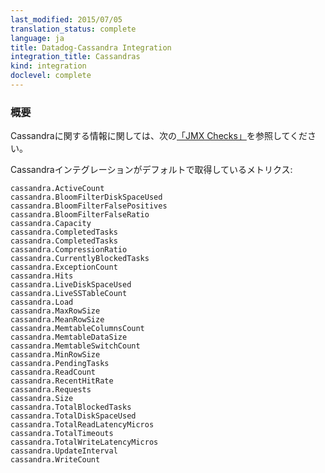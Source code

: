 ```yaml
---
last_modified: 2015/07/05
translation_status: complete
language: ja
title: Datadog-Cassandra Integration
integration_title: Cassandras
kind: integration
doclevel: complete
---
```


<!-- For information on Cassandra, please see [here](http://docs.datadoghq.com/integrations/java/).

The following metrics are collected by default with the Cassandra integration:

    cassandra.ActiveCount
    cassandra.BloomFilterDiskSpaceUsed
    cassandra.BloomFilterFalsePositives
    cassandra.BloomFilterFalseRatio
    cassandra.Capacity
    cassandra.CompletedTasks
    cassandra.CompletedTasks
    cassandra.CompressionRatio
    cassandra.CurrentlyBlockedTasks
    cassandra.ExceptionCount
    cassandra.Hits
    cassandra.LiveDiskSpaceUsed
    cassandra.LiveSSTableCount
    cassandra.Load
    cassandra.MaxRowSize
    cassandra.MeanRowSize
    cassandra.MemtableColumnsCount
    cassandra.MemtableDataSize
    cassandra.MemtableSwitchCount
    cassandra.MinRowSize
    cassandra.PendingTasks
    cassandra.ReadCount
    cassandra.RecentHitRate
    cassandra.Requests
    cassandra.Size
    cassandra.TotalBlockedTasks
    cassandra.TotalDiskSpaceUsed
    cassandra.TotalReadLatencyMicros
    cassandra.TotalTimeouts
    cassandra.TotalWriteLatencyMicros
    cassandra.UpdateInterval
    cassandra.WriteCount -->

### 概要


Cassandraに関する情報に関しては、次の[「JMX Checks」](http://docs.datadoghq.com/ja/integrations/java/)を参照してください。

Cassandraインテグレーションがデフォルトで取得しているメトリクス:

    cassandra.ActiveCount
    cassandra.BloomFilterDiskSpaceUsed
    cassandra.BloomFilterFalsePositives
    cassandra.BloomFilterFalseRatio
    cassandra.Capacity
    cassandra.CompletedTasks
    cassandra.CompletedTasks
    cassandra.CompressionRatio
    cassandra.CurrentlyBlockedTasks
    cassandra.ExceptionCount
    cassandra.Hits
    cassandra.LiveDiskSpaceUsed
    cassandra.LiveSSTableCount
    cassandra.Load
    cassandra.MaxRowSize
    cassandra.MeanRowSize
    cassandra.MemtableColumnsCount
    cassandra.MemtableDataSize
    cassandra.MemtableSwitchCount
    cassandra.MinRowSize
    cassandra.PendingTasks
    cassandra.ReadCount
    cassandra.RecentHitRate
    cassandra.Requests
    cassandra.Size
    cassandra.TotalBlockedTasks
    cassandra.TotalDiskSpaceUsed
    cassandra.TotalReadLatencyMicros
    cassandra.TotalTimeouts
    cassandra.TotalWriteLatencyMicros
    cassandra.UpdateInterval
    cassandra.WriteCount
